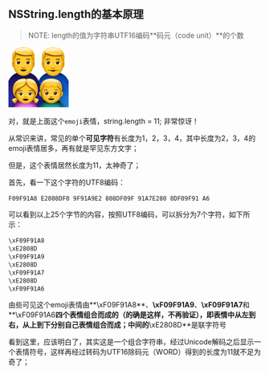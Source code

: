 ## NSString.length的基本原理

> NOTE: length的值为字符串UTF16编码**码元（code unit）**的个数

![emoji](./res/emoji-family-man-man-girl-boy.png)

对，就是上面这个`emoji`表情，string.length = 11; 非常惊讶！

从常识来讲，常见的单个**可见字符**有长度为1，2，3，4，其中长度为2，3，4的emoji表情居多，再有就是罕见东方文字；

但是，这个表情居然长度为11，太神奇了；

首先，看一下这个字符的UTF8编码：

```
F09F91A8 E2808DF0 9F91A9E2 808DF09F 91A7E280 8DF09F91 A6
```
可以看到以上25个字节的内容，按照UTF8编码，可以拆分为7个字符，如下所示：

```
\xF09F91A8
\xE2808D
\xF09F91A9
\xE2808D
\xF09F91A7
\xE2808D
\xF09F91A6
```

由些可见这个emoji表情由**\xF09F91A8**、**\xF09F91A9**、**\xF09F91A7**和**\xF09F91A6**四个表情组合而成的（的确是这样，不再验证），即表情中从左到右，从上到下分别自己表情组合而成；中间的**\xE2808D**是联字符号

看到这里，应该明白了，其实这是一个组合字符串，经过Unicode解码之后显示一个表情符号，这样再经过转码为UTF16除码元（WORD）得到的长度为11就不足为奇了；
